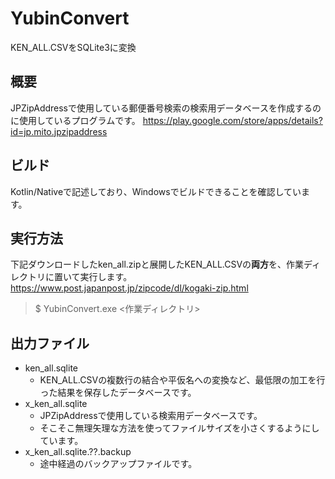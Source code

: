 # YubinConvert
KEN_ALL.CSVをSQLite3に変換

## 概要
JPZipAddressで使用している郵便番号検索の検索用データベースを作成するのに使用しているプログラムです。
https://play.google.com/store/apps/details?id=jp.mito.jpzipaddress

## ビルド
Kotlin/Nativeで記述しており、Windowsでビルドできることを確認しています。

## 実行方法
下記ダウンロードしたken_all.zipと展開したKEN_ALL.CSVの**両方**を、作業ディレクトリに置いて実行します。
https://www.post.japanpost.jp/zipcode/dl/kogaki-zip.html
> $ YubinConvert.exe <作業ディレクトリ>

## 出力ファイル
- ken_all.sqlite
  - KEN_ALL.CSVの複数行の結合や平仮名への変換など、最低限の加工を行った結果を保存したデータベースです。
- x_ken_all.sqlite
  - JPZipAddressで使用している検索用データベースです。
  - そこそこ無理矢理な方法を使ってファイルサイズを小さくするようにしています。
- x_ken_all.sqlite.??.backup
  - 途中経過のバックアップファイルです。
